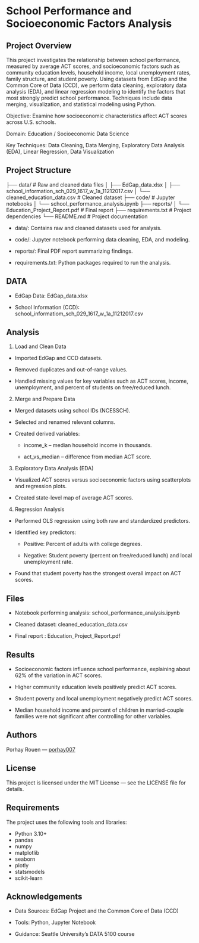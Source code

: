 # School Performance and Socioeconomic Factors Analysis

## Project Overview

This project investigates the relationship between school performance, measured by average ACT scores, and socioeconomic factors such as community education levels, household income, local unemployment rates, family structure, and student poverty. Using datasets from EdGap and the Common Core of Data (CCD), we perform data cleaning, exploratory data analysis (EDA), and linear regression modeling to identify the factors that most strongly predict school performance. Techniques include data merging, visualization, and statistical modeling using Python.

Objective: Examine how socioeconomic characteristics affect ACT scores across U.S. schools.

Domain: Education / Socioeconomic Data Science

Key Techniques: Data Cleaning, Data Merging, Exploratory Data Analysis (EDA), Linear Regression, Data Visualization

## Project Structure

├── data/ # Raw and cleaned data files
│ ├── EdGap_data.xlsx
│ ├── school_information_sch_029_1617_w_1a_11212017.csv
│ └── cleaned_education_data.csv # Cleaned dataset
├── code/ # Jupyter notebooks
│ └── school_performance_analysis.ipynb
├── reports/
│ └── Education_Project_Report.pdf # Final report
├── requirements.txt # Project dependencies
└── README.md # Project documentation

- data/: Contains raw and cleaned datasets used for analysis.

- code/: Jupyter notebook performing data cleaning, EDA, and modeling.

- reports/: Final PDF report summarizing findings.

- requirements.txt: Python packages required to run the analysis.

## DATA

- EdGap Data: EdGap_data.xlsx

- School Information (CCD): school_informatiom_sch_029_1617_w_1a_11212017.csv

## Analysis

1. Load and Clean Data

- Imported EdGap and CCD datasets.

- Removed duplicates and out-of-range values.

- Handled missing values for key variables such as ACT scores, income, unemployment, and percent of students on free/reduced lunch.

2. Merge and Prepare Data

- Merged datasets using school IDs (NCESSCH).

- Selected and renamed relevant columns.

- Created derived variables:

  - income_k – median household income in thousands.

  - act_vs_median – difference from median ACT score.

3. Exploratory Data Analysis (EDA)

- Visualized ACT scores versus socioeconomic factors using scatterplots and regression plots.

- Created state-level map of average ACT scores.

4. Regression Analysis

- Performed OLS regression using both raw and standardized predictors.

- Identified key predictors:

  - Positive: Percent of adults with college degrees.

  - Negative: Student poverty (percent on free/reduced lunch) and local unemployment rate.

- Found that student poverty has the strongest overall impact on ACT scores.

## Files

- Notebook performing analysis: school_performance_analysis.ipynb

- Cleaned dataset: cleaned_education_data.csv

- Final report : Education_Project_Report.pdf

## Results

- Socioeconomic factors influence school performance, explaining about 62% of the variation in ACT scores.

- Higher community education levels positively predict ACT scores.

- Student poverty and local unemployment negatively predict ACT scores.

- Median household income and percent of children in married-couple families were not significant after controlling for other variables.

## Authors

Porhay Rouen — [porhay007](https://github.com/porhay007)

## License

This project is licensed under the MIT License — see the LICENSE file for details.

## Requirements

The project uses the following tools and libraries:

- Python 3.10+
- pandas
- numpy
- matplotlib
- seaborn
- plotly
- statsmodels
- scikit-learn

## Acknowledgements

- Data Sources: EdGap Project and the Common Core of Data (CCD)

- Tools: Python, Jupyter Notebook

- Guidance: Seattle University’s DATA 5100 course
